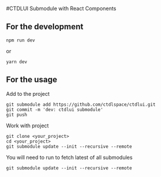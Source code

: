 #CTDLUI 
Submodule with React Components

## For the development
```shell script
npm run dev
```
or
````shell script
yarn dev
````

## For the usage
Add to the project
```shell script
git submodule add https://github.com/ctdlspace/ctdlui.git
git commit -m 'dev: ctdlui submodule'
git push
```

Work with project
```shell script
git clone <your_project>
cd <your_project>
git submodule update --init --recursive --remote
```

You will need to run to fetch latest of all submodules
```shell script
git submodule update --init --recursive --remote
``` 
